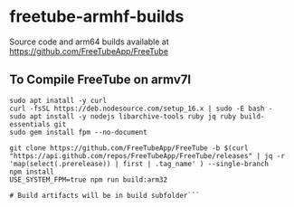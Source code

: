 # freetube-armhf-builds
Source code and arm64 builds available at https://github.com/FreeTubeApp/FreeTube

## To Compile FreeTube on armv7l
```
sudo apt inatall -y curl
curl -fsSL https://deb.nodesource.com/setup_16.x | sudo -E bash -
sudo apt install -y nodejs libarchive-tools ruby jq ruby build-essentials git
sudo gem install fpm --no-document

git clone https://github.com/FreeTubeApp/FreeTube -b $(curl "https://api.github.com/repos/FreeTubeApp/FreeTube/releases" | jq -r 'map(select(.prerelease)) | first | .tag_name' ) --single-branch
npm install
USE_SYSTEM_FPM=true npm run build:arm32

# Build artifacts will be in build subfolder```
